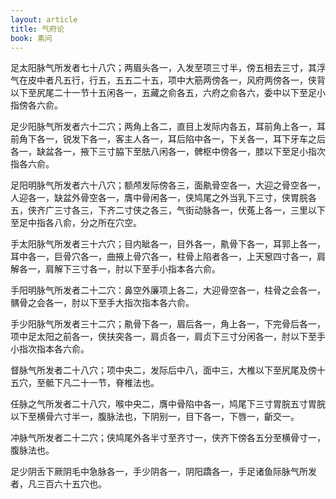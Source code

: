 ```yaml
---
layout: article
title: 气府论
book: 素问
---
```


足太阳脉气所发者七十八穴；两眉头各一，入发至项三寸半，傍五相去三寸，其浮气在皮中者凡五行，行五，五五二十五，项中大筋两傍各一，风府两傍各一，侠背以下至尻尾二十一节十五闲各一，五藏之俞各五，六府之俞各六，委中以下至足小指傍各六俞。

足少阳脉气所发者六十二穴；两角上各二，直目上发际内各五，耳前角上各一，耳前角下各一，锐发下各一，客主人各一，耳后陷中各一，下关各一，耳下牙车之后各一，缺盆各一，掖下三寸脇下至胠八闲各一，髀枢中傍各一，膝以下至足小指次指各六俞。

足阳明脉气所发者六十八穴；额颅发际傍各三，面鼽骨空各一，大迎之骨空各一，人迎各一，缺盆外骨空各一，膺中骨闲各一，侠鸠尾之外当乳下三寸，侠胃脘各五，侠齐广三寸各三，下齐二寸侠之各三，气街动脉各一，伏菟上各一，三里以下至足中指各八俞，分之所在穴空。

手太阳脉气所发者三十六穴；目内眦各一，目外各一，鼽骨下各一，耳郭上各一，耳中各一，巨骨穴各一，曲掖上骨穴各一，柱骨上陷者各一，上天䆫四寸各一，肩解各一，肩解下三寸各一，肘以下至手小指本各六俞。

手阳明脉气所发者二十二穴：鼻空外廉项上各二，大迎骨空各一，柱骨之会各一，髃骨之会各一，肘以下至手大指次指本各六俞。

手少阳脉气所发者三十二穴；鼽骨下各一，眉后各一，角上各一，下完骨后各一，项中足太阳之前各一，侠扶突各一，肩贞各一，肩贞下三寸分闲各一，肘以下至手小指次指本各六俞。

督脉气所发者二十八穴；项中央二，发际后中八，面中三，大椎以下至尻尾及傍十五穴，至骶下凡二十一节，脊椎法也。

任脉之气所发者二十八穴，喉中央二，膺中骨陷中各一，鸠尾下三寸胃脘五寸胃脘以下至横骨六寸半一，腹脉法也，下阴别一，目下各一，下唇一，齗交一。

冲脉气所发者二十二穴；侠鸠尾外各半寸至齐寸一，侠齐下傍各五分至横骨寸一，腹脉法也。

足少阴舌下厥阴毛中急脉各一，手少阴各一，阴阳蹻各一，手足诸鱼际脉气所发者，凡三百六十五穴也。

